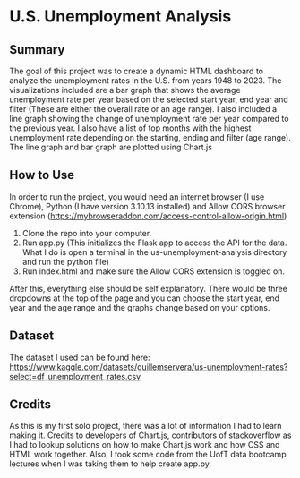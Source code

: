 # U.S. Unemployment Analysis

## Summary
The goal of this project was to create a dynamic HTML dashboard to analyze the unemployment rates in the U.S. from years 1948 to 2023. The visualizations 
included are a bar graph that shows the average unemployment rate per year based on  the selected start year, end year and filter (These are either the overall rate or an age range).
I also included a line graph showing the change of unemployment rate per year compared to the previous year. I also have a list of top months with the highest unemployment rate depending on the starting, ending and
filter (age range). The line graph and bar graph are plotted using Chart.js

## How to Use
In order to run the project, you would need an internet browser (I use Chrome), Python (I have version 3.10.13 installed) and Allow CORS browser extension (https://mybrowseraddon.com/access-control-allow-origin.html) 
1. Clone the repo into your computer.
2. Run app.py (This initializes the Flask app to access the API for the data. What I do is open a terminal in the us-unemployment-analysis directory and run the python file)
3. Run index.html and make sure the Allow CORS extension is toggled on.

After this, everything else should be self explanatory. There would be three dropdowns at the top of the page and you can choose the start year, end year and the age range and the graphs change based on your options.

## Dataset

The dataset I used can be found here:
https://www.kaggle.com/datasets/guillemservera/us-unemployment-rates?select=df_unemployment_rates.csv

## Credits
As this is my first solo project, there was a lot of information I had to learn making it. Credits to developers of Chart.js, contributors of stackoverflow as I had to lookup solutions on how to make Chart.js work and how CSS and HTML work together.
Also, I took some code from the UofT data bootcamp lectures when I was taking them to help create app.py.
